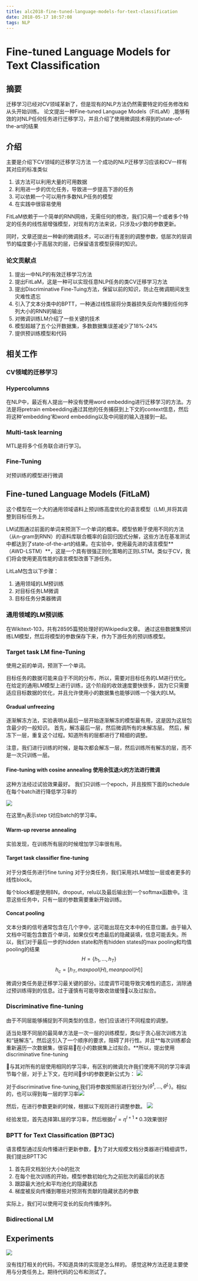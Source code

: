 ```yaml
---
title: alc2018-fine-tuned-language-models-for-text-classification
date: 2018-05-17 10:57:08
tags: NLP
---
```

# Fine-tuned Language Models for Text Classiﬁcation
## 摘要
迁移学习已经对CV领域革新了，但是现有的NLP方法仍然需要特定的任务修改和从头开始训练。
论文提出一种Fine-tuned Language Models（FitLaM）,能够有效的对NLP任何任务进行迁移学习，并且介绍了使用微调技术得到的state-of-the-art的结果
<!-- more -->
## 介绍
主要是介绍下CV领域的迁移学习方法
一个成功的NLP迁移学习应该和CV一样有其对应的标准类似
1. 该方法可以利用大量的可用数据
2. 利用进一步的优化任务，导致进一步提高下游的任务
3. 可以依赖一个可以用作多数NLP任务的模型
4. 在实践中很容易使用


FitLaM依赖于一个简单的RNN网络，无需任何的修改，我们只用一个或者多个特定的任务的线性层增强模型，对现有的方法来说，只涉及s少数的参数更新。

同时，文章还提出一种新的微调技术，可以进行有差别的调整参数，低层次的层调节的幅度要小于高层次的层，已保留语言模型获得的知识。

### 论文贡献点
1. 提出一中NLP的有效迁移学习方法
2. 提出FitLaM，这是一种可以实现任意NLP任务的类CV迁移学习方法
3. 提出Discriminative Fine-Tuing方法，保留以前的知识，防止在微调期间发生灾难性遗忘
4. 引入了文本分类中的BPTT，一种通过线性层将分类器损失反向传播到任何序列大小的RNN的输出
5. 对微调训练LM介绍了一些关键的技术
6. 模型超越了五个公开数据集，多数数据集误差减少了18%-24%
7. 提供预训练模型和代码

## 相关工作
### CV领域的迁移学习

### Hypercolumns
在NLP中，最近有人提出一种没有使用word embedding进行迁移学习的方法。方法是将pretrain embeedding通过其他的任务捕获到上下文的context信息，然后将这种’embedding‘和word embedding以及中间层的输入连接到一起。

### Multi-task learning
MTL是将多个任务联合进行学习。

### Fine-Tuning
对预训练的模型进行微调

## Fine-tuned Language Models (FitLaM)
这个模型在一个大的通用领域语料上预训练高度优化的语言模型（LM),并将其调整到目标任务上。

LM试图通过前面的单词来预测下一个单词的概率。模型依赖于使用不同的方法（从n-gram到RNN）的语料库联合概率的自回归因式分解，这些方法在基准测试中都达到了state-of-the-art的结果。在实验中，使用最先进的语言模型**（AWD-LSTM）**，这是一个具有很强正则化策略的正则LSTM。类似于CV，我们将会使用更高性能的语言模型改善下游任务。

LitLaM包含以下步骤：
1. 通用领域的LM预训练
2. 对目标任务LM微调
3. 目标任务分类器微调

### 通用领域的LM预训练
在Wikitext-103，共有28595篇预处理好的Wikipedia文章。
通过这些数据集预训练LM模型，然后将模型的参数保存下来，作为下游任务的预训练模型。

### Target task LM fine-Tuning
使用之前的单词，预测下一个单词。

目标任务的数据可能来自于不同的分布，所以，需要对目标任务的LM进行优化。在给定的通用LM模型上进行训练，这个阶段的收敛速度要快很多，因为它只需要适应目标数据的优化，并且允许使用小的数据集也能够训练一个强大的LM。

#### Gradual unfreezing
逐渐解冻方法，实验表明从最后一层开始逐渐解冻的模型最有用，这是因为这层包含最少的一般知识。
首先，解冻最后一层，然后微调所有的未解冻层。
然后，解冻下一层，重复这个过程。知道所有的层都进行了精细的调整。

注意，我们进行训练的时候，是每次都会解冻一层，然后训练所有解冻的层，而不是一次只训练一层。

#### Fine-tuning with cosine annealing 使用余弦退火的方法进行微调
这种方法经过试验效果最好。
我们只训练一个epoch，并且按照下面的schedule在每个batch进行降低学习率的

![](https://raw.githubusercontent.com/gjwei/gjwei.github.io/master/uploads/20180517133150.png)

在这里$n_t$表示step t对应batch的学习率。

#### Warm-up reverse annealing
实验发现，在训练所有层的时候增加学习率很有用。

#### Target task classiﬁer ﬁne-tuning
对于分类任务进行fine tuning
对于分类任务，我们采用对LM增加一层或者更多的线性block。

每个block都是使用BN，dropout，relu以及最后输出到一个softmax函数中。注意这些任务中，只有一层的参数需要重新开始训练。

#### Concat pooling
文本分类的信号通常包含在几个字中，这可能出现在文本中的任意位置。由于输入文档中可能包含数百个单词，如果仅仅考虑最后的隐藏装填，信息可能丢失。所以，我们对于最后一步的hidden state和所有hidden states的max pooling和均值pooling的结果
$$ H = \{h_1, ..., h_T\} $$
$$ h_c = [h_T, maxpool(H), meanpool(H)] $$

微调分类任务是迁移学习最关键的部分。过度调节可能导致灾难性的遗忘，消除通过预训练得到的信息。过于谨慎有可能导致收敛缓慢以及过拟合。

### Discriminative ﬁne-tuning

由于不同层能够捕捉到不同类型的信息，他们应该进行不同程度的调整。

适当处理不同层的最简单方法是一次一层的训练模型，类似于贪心层次训练方法和“链解冻”。然后这引入了一个顺序的要求，阻碍了并行性。并且**每次训练都会重新遍历一次数据集，很容易在小的数据集上过拟合。**所以，提出使用discriminative fine-tuning

与其对所有的层使用相同的学习率，有区别的微调允许我们使用不同的学习率调节每个层，对于上下文，在时间步t的参数更新公式为：
![](https://raw.githubusercontent.com/gjwei/gjwei.github.io/master/uploads/20180517144054.png)

对于discriminative fine-tuning,我们将参数按照层进行划分为$\{ \theta^1, ..., \theta^L\}$。相似的，也可以得到每一层的学习率![](https://raw.githubusercontent.com/gjwei/gjwei.github.io/master/uploads/20180517144933.png)

然后，在进行参数更新的时候，根据以下规则进行调整参数。
![](https://raw.githubusercontent.com/gjwei/gjwei.github.io/master/uploads/20180517145025.png)

经验发现，首先选择第L层的学习率，然后根据$\eta^l = \eta^{l + 1} * 0.3$效果很好

### BPTT for Text Classiﬁcation (BPT3C)

语言模型通过反向传播进行更新参数，为了对大规模文档分类器进行精细调节，我们提出BPTT3C
1. 首先将文档划分大小b的批次
2. 在每个批次训练的开始，模型参数初始化为之前批次的最后的状态
3. 跟踪最大池化和平均池化的隐藏状态
4. 梯度被反向传播到哪些对预测有贡献的隐藏状态的参数

实际上，我们可以使用可变长的反向传播序列。

### Bidirectional LM

## Experiments
![](https://raw.githubusercontent.com/gjwei/gjwei.github.io/master/uploads/20180517150327.png)


没有找打相关的代码，不知道具体的实现是怎么样的。
感觉这种方法还是主要使用与分类任务上。期待代码的公布和测试了。